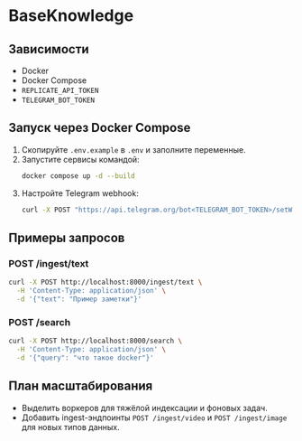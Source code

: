 # BaseKnowledge

## Зависимости
- Docker
- Docker Compose
- `REPLICATE_API_TOKEN`
- `TELEGRAM_BOT_TOKEN`

## Запуск через Docker Compose
1. Скопируйте `.env.example` в `.env` и заполните переменные.
2. Запустите сервисы командой:
   ```bash
   docker compose up -d --build
   ```
3. Настройте Telegram webhook:
   ```bash
   curl -X POST "https://api.telegram.org/bot<TELEGRAM_BOT_TOKEN>/setWebhook?url=https://<domain>/telegram/webhook/<secret>"
   ```

## Примеры запросов
### POST /ingest/text
```bash
curl -X POST http://localhost:8000/ingest/text \
  -H 'Content-Type: application/json' \
  -d '{"text": "Пример заметки"}'
```

### POST /search
```bash
curl -X POST http://localhost:8000/search \
  -H 'Content-Type: application/json' \
  -d '{"query": "что такое docker"}'
```

## План масштабирования
- Выделить воркеров для тяжёлой индексации и фоновых задач.
- Добавить ingest-эндпоинты `POST /ingest/video` и `POST /ingest/image` для новых типов данных.

